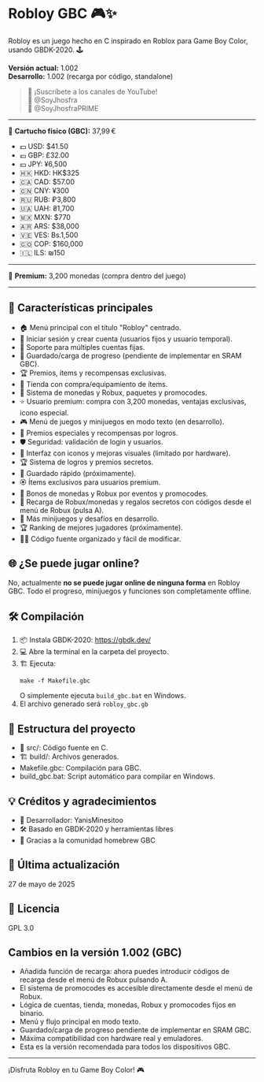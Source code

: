# Robloy GBC 🎮✨

Robloy es un juego hecho en C inspirado en Roblox para Game Boy Color, usando GBDK-2020. 🕹️

**Versión actual:** 1.002  
**Desarrollo:** 1.002 (recarga por código, standalone)

> 📢 ¡Suscríbete a los canales de YouTube!  
> 🔔 @SoyJhosfra  
> 🔔 @SoyJhosfraPRIME

---

💾 **Cartucho físico (GBC):** 37,99 €
- 💵 USD: $41.50
- 💷 GBP: £32.00
- 💴 JPY: ¥6,500
- 🇭🇰 HKD: HK$325
- 🇨🇦 CAD: $57.00
- 🇨🇳 CNY: ¥300
- 🇷🇺 RUB: ₽3,800
- 🇺🇦 UAH: ₴1,700
- 🇲🇽 MXN: $770
- 🇦🇷 ARS: $38,000
- 🇻🇪 VES: Bs.1,500
- 🇨🇴 COP: $160,000
- 🇮🇱 ILS: ₪150

---

💎 **Premium:** 3,200 monedas (compra dentro del juego)

---

## 🚀 Características principales
- 🏠 Menú principal con el título "Robloy" centrado.
- 🔑 Iniciar sesión y crear cuenta (usuarios fijos y usuario temporal).
- 👥 Soporte para múltiples cuentas fijas.
- 💾 Guardado/carga de progreso (pendiente de implementar en SRAM GBC).
- 🏆 Premios, ítems y recompensas exclusivas.
- 🛒 Tienda con compra/equipamiento de ítems.
- 💸 Sistema de monedas y Robux, paquetes y promocodes.
- ⭐ Usuario premium: compra con 3,200 monedas, ventajas exclusivas, icono especial.
- 🎮 Menú de juegos y minijuegos en modo texto (en desarrollo).
- 🏅 Premios especiales y recompensas por logros.
- 🛡️ Seguridad: validación de login y usuarios.
- 🎨 Interfaz con iconos y mejoras visuales (limitado por hardware).
- 🏆 Sistema de logros y premios secretos.
- 🏁 Guardado rápido (próximamente).
- 🏵️ Ítems exclusivos para usuarios premium.
- 🏦 Bonos de monedas y Robux por eventos y promocodes.
- 🏦 Recarga de Robux/monedas y regalos secretos con códigos desde el menú de Robux (pulsa A).
- 🏹 Más minijuegos y desafíos en desarrollo.
- 🏆 Ranking de mejores jugadores (próximamente).
- 🧑‍💻 Código fuente organizado y fácil de modificar.

## 🌐 ¿Se puede jugar online?
No, actualmente **no se puede jugar online de ninguna forma** en Robloy GBC. Todo el progreso, minijuegos y funciones son completamente offline.

## 🛠️ Compilación
1. 📦 Instala GBDK-2020: https://gbdk.dev/
2. 💻 Abre la terminal en la carpeta del proyecto.
3. 🏗️ Ejecuta:
   ```
   make -f Makefile.gbc
   ```
   O simplemente ejecuta `build_gbc.bat` en Windows.
4. El archivo generado será `robloy_gbc.gb`

## 📁 Estructura del proyecto
- 📂 src/: Código fuente en C.
- 🏗️ build/: Archivos generados.
- Makefile.gbc: Compilación para GBC.
- build_gbc.bat: Script automático para compilar en Windows.

## 💡 Créditos y agradecimientos
- 👤 Desarrollador: YanisMinesitoo
- 🛠️ Basado en GBDK-2020 y herramientas libres
- 🙏 Gracias a la comunidad homebrew GBC

## 📅 Última actualización
27 de mayo de 2025

## 📄 Licencia
GPL 3.0

## Cambios en la versión 1.002 (GBC)
- Añadida función de recarga: ahora puedes introducir códigos de recarga desde el menú de Robux pulsando A.
- El sistema de promocodes es accesible directamente desde el menú de Robux.
- Lógica de cuentas, tienda, monedas, Robux y promocodes fijos en binario.
- Menú y flujo principal en modo texto.
- Guardado/carga de progreso pendiente de implementar en SRAM GBC.
- Máxima compatibilidad con hardware real y emuladores.
- Esta es la versión recomendada para todos los dispositivos GBC.

---

¡Disfruta Robloy en tu Game Boy Color! 🎮
